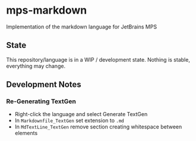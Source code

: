 # mps-markdown

Implementation of the markdown language for JetBrains MPS

## State

This repository/language is in a WIP / development state.
Nothing is stable, everything may change.

## Development Notes

### Re-Generating TextGen

- Right-click the language and select Generate TextGen
- In `Markdownfile_TextGen` set extension to `.md`
- In `MdTextLine_TextGen` remove section creating whitespace between elements
